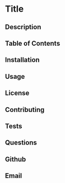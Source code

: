 # Title  
 
 
 
## Description 
 
 
 
## Table of Contents 
 
 
 
## Installation 
 
 
 
## Usage 
 
 
 
## License 
 
 
 
## Contributing 
 
 
 
## Tests 
 
 
 
## Questions 
 
 
 
## Github 
 
 
 
## Email 
 
 
 

